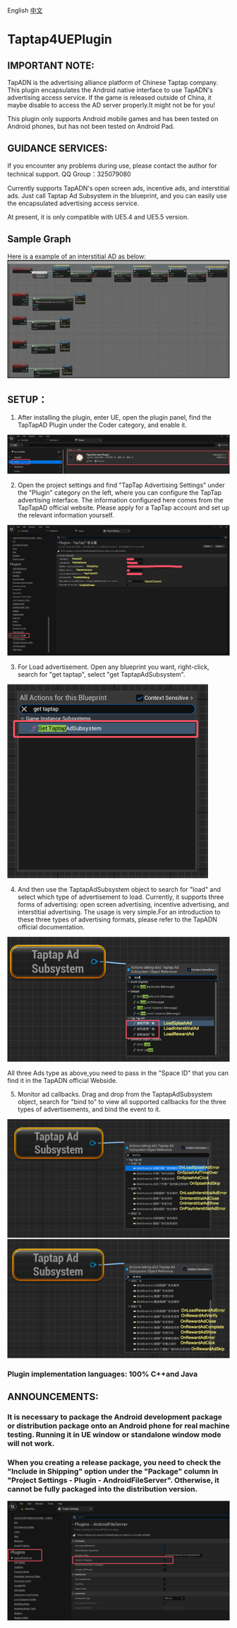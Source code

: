 English <a href="README.md">中文</a>

# Taptap4UEPlugin
## IMPORTANT NOTE:

TapADN is the advertising alliance platform of Chinese Taptap company. This plugin encapsulates the Android native interface to use TapADN's advertising access service. If the game is released outside of China, it maybe disable to access the AD server properly.It might not be for you!

This plugin only supports Android mobile games and has been tested on Android phones, but has not been tested on Android Pad.

## GUIDANCE SERVICES:

If you encounter any problems during use, please contact the author for technical support. QQ Group：325079080

Currently supports TapADN's open screen ads, incentive ads, and interstitial ads.
Just call Taptap Ad Subsystem in the blueprint, and you can easily use the encapsulated advertising access service.

At present, it is only compatible with UE5.4 and UE5.5 version.

## Sample Graph
Here is a example of an interstitial AD as below:
<img src="images/en/eg.png"/>

## SETUP：

1. After installing the plugin, enter UE, open the plugin panel, find the TapTapAD Plugin under the Coder category, and enable it.

<img src="images/en/plugin.png"/>

2. Open the project settings and find "TapTap Advertising Settings" under the "Plugin" category on the left, where you can configure the TapTap advertising interface. The information configured here comes from the TapTapAD official website. Please apply for a TapTap account and set up the relevant information yourself.

<img src="images/en/settings.png" />

3. For Load advertisement. Open any blueprint you want, right-click, search for "get taptap", select "get TaptapAdSubsystem".

<img src="images/en/gettaptap.png" />

4. And then use the TaptapAdSubsystem object to search for "load" and select which type of advertisement to load. Currently, it supports three forms of advertising: open screen advertising, incentive advertising, and interstitial advertising. The usage is very simple.For an introduction to these three types of advertising formats, please refer to the TapADN official documentation.

<img src="images/en/load.png" />

All three Ads type as above,you need to pass in the "Space ID" that you can find it in the TapADN official Webside. 


5. Monitor ad callbacks. Drag and drop from the TaptapAdSubsystem object, search for "bind to" to view all supported callbacks for the three types of advertisements, and bind the event to it.

<img src="images/en/bindto1.png"/>

<img src="images/en/bindto2.png"/>

### Plugin implementation languages: 100% C++and Java

## ANNOUNCEMENTS:

### It is necessary to package the Android development package or distribution package onto an Android phone for real machine testing. Running it in UE window or standalone window mode will not work.

### When you creating a release package, you need to check the "Include in Shipping" option under the "Package" column in "Project Settings - Plugin - AndroidFileServer". Otherwise, it cannot be fully packaged into the distribution version.
<img src="images/en/android_file_server.png" />
